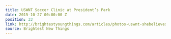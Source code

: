 ```yaml
---
title: USWNT Soccer Clinic at President’s Park
date: 2015-10-27 00:00:00 Z
position: 33
link: http://brightestyoungthings.com/articles/photos-uswnt-shebelieves-youth-clinic-at-presidents-park.htm
source: Brightest New Things
---
```


